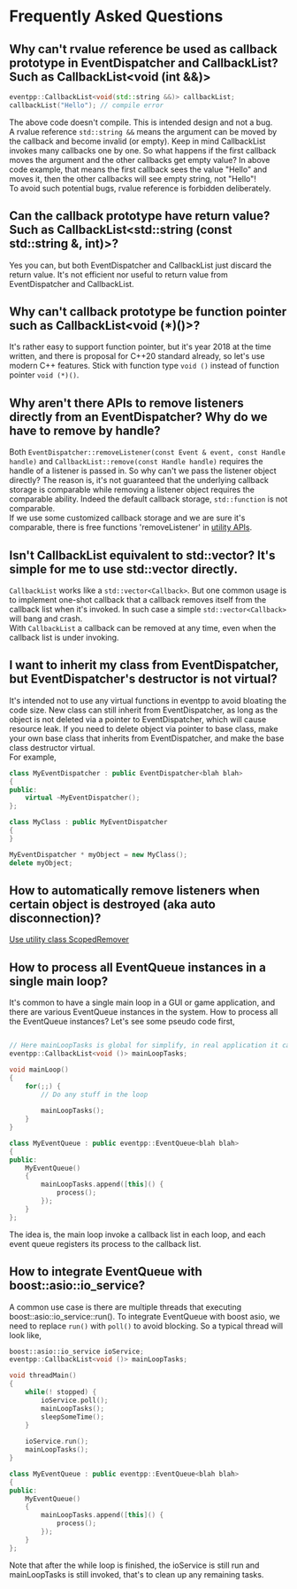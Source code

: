 # Frequently Asked Questions

## Why can't rvalue reference be used as callback prototype in EventDispatcher and CallbackList? Such as CallbackList<void (int &&)>

```c++
eventpp::CallbackList<void(std::string &&)> callbackList;
callbackList("Hello"); // compile error
```

The above code doesn't compile. This is intended design and not a bug.  
A rvalue reference `std::string &&` means the argument can be moved by the callback and become invalid (or empty). Keep in mind CallbackList invokes many callbacks one by one. So what happens if the first callback moves the argument and the other callbacks get empty value? In above code example, that means the first callback sees the value "Hello" and moves it, then the other callbacks will see empty string, not "Hello"!  
To avoid such potential bugs, rvalue reference is forbidden deliberately.

## Can the callback prototype have return value? Such as CallbackList<std::string (const std::string &, int)>?

Yes you can, but both EventDispatcher and CallbackList just discard the return value. It's not efficient nor useful to return value from EventDispatcher and CallbackList.

## Why can't callback prototype be function pointer such as CallbackList<void (*)()>?

It's rather easy to support function pointer, but it's year 2018 at the time written, and there is proposal for C++20 standard already, so let's use modern C++ features. Stick with function type `void ()` instead of function pointer `void (*)()`.

## Why aren't there APIs to remove listeners directly from an EventDispatcher? Why do we have to remove by handle?

Both `EventDispatcher::removeListener(const Event & event, const Handle handle)` and `CallbackList::remove(const Handle handle)` requires the handle of a listener is passed in. So why can't we pass the listener object directly? The reason is, it's not guaranteed that the underlying callback storage is comparable while removing a listener object requires the comparable ability. Indeed the default callback storage, `std::function` is not comparable.  
If we use some customized callback storage and we are sure it's comparable, there is free functions 'removeListener' in [utility APIs](eventutil.md).

## Isn't CallbackList equivalent to std::vector<Callback>? It's simple for me to use std::vector<Callback> directly.

`CallbackList` works like a `std::vector<Callback>`. But one common usage is to implement one-shot callback that a callback removes itself from the callback list when it's invoked. In such case a simple `std::vector<Callback>` will bang and crash.  
With `CallbackList` a callback can be removed at any time, even when the callback list is under invoking.

## I want to inherit my class from EventDispatcher, but EventDispatcher's destructor is not virtual?

It's intended not to use any virtual functions in eventpp to avoid bloating the code size. New class can still inherit from EventDispatcher, as long as the object is not deleted via a pointer to EventDispatcher, which will cause resource leak. If you need to delete object via pointer to base class, make your own base class that inherits from EventDispatcher, and make the base class destructor virtual.  
For example,  

```c++
class MyEventDispatcher : public EventDispatcher<blah blah>
{
public:
	virtual ~MyEventDispatcher();
};

class MyClass : public MyEventDispatcher
{
}

MyEventDispatcher * myObject = new MyClass();
delete myObject;
```

## How to automatically remove listeners when certain object is destroyed (aka auto disconnection)?  

[Use utility class ScopedRemover](scopedremover.md)

## How to process all EventQueue instances in a single main loop?  

It's common to have a single main loop in a GUI or game application, and there are various EventQueue instances in the system. How to process all the EventQueue instances? Let's see some pseudo code first,  

```c++

// Here mainLoopTasks is global for simplify, in real application it can be in some object and passed around
eventpp::CallbackList<void ()> mainLoopTasks;

void mainLoop()
{
	for(;;) {
		// Do any stuff in the loop
		
		mainLoopTasks();
	}
}

class MyEventQueue : public eventpp::EventQueue<blah blah>
{
public:
	MyEventQueue()
	{
		mainLoopTasks.append([this]() {
			process();
		});
	}
};
```

The idea is, the main loop invoke a callback list in each loop, and each event queue registers its process to the callback list.

## How to integrate EventQueue with boost::asio::io_service?  

A common use case is there are multiple threads that executing boost::asio::io_service::run(). To integrate EventQueue with boost asio, we need to replace `run()` with `poll()` to avoid blocking. So a typical thread will look like,  

```c++
boost::asio::io_service ioService;
eventpp::CallbackList<void ()> mainLoopTasks;

void threadMain()
{
	while(! stopped) {
		ioService.poll();
		mainLoopTasks();
		sleepSomeTime();
	}
	
	ioService.run();
	mainLoopTasks();
}

class MyEventQueue : public eventpp::EventQueue<blah blah>
{
public:
	MyEventQueue()
	{
		mainLoopTasks.append([this]() {
			process();
		});
	}
};
```

Note that after the while loop is finished, the ioService is still run and mainLoopTasks is still invoked, that's to clean up any remaining tasks.

